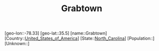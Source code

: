 ﻿---
title: "Grabtown"
location: [35.5,-78.33]
type: City
tags:
- geo/City


SpocWebEntityId: 30531
isDeleted: false
confidential: public

---
[geo-lon::-78.33]
[geo-lat::35.5]
[name::Grabtown]
[Country::[United_States_of_America](North-America/United_States_of_America.md)]
[State::[North_Carolina](North-America/United_States_of_America/North_Carolina.md)]
[Population::]
[Unknown::]


